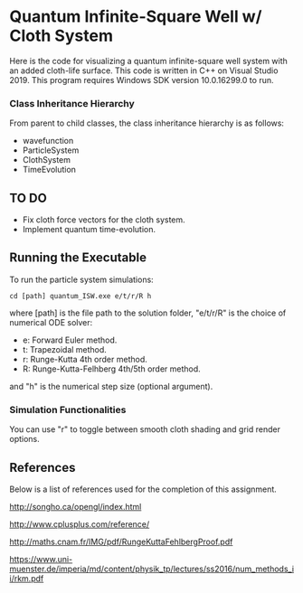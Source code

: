 # Quantum Infinite-Square Well w/ Cloth System

Here is the code for visualizing a quantum infinite-square well system with an added cloth-life surface. 
This code is written in C++ on Visual Studio 2019. 
This program requires Windows SDK version 10.0.16299.0 to run. 

### Class Inheritance Hierarchy

From parent to child classes, the class inheritance hierarchy is as follows:
* wavefunction
* ParticleSystem
* ClothSystem
* TimeEvolution

## TO DO

* Fix cloth force vectors for the cloth system.
* Implement quantum time-evolution. 

## Running the Executable

To run the particle system simulations:
```
cd [path] quantum_ISW.exe e/t/r/R h
```

where [path] is the file path to the solution folder, "e/t/r/R" is the choice of numerical ODE solver:

* e: Forward Euler method.
* t: Trapezoidal method.
* r: Runge-Kutta 4th order method.
* R: Runge-Kutta-Felhberg 4th/5th order method.

and "h" is the numerical step size (optional argument).

### Simulation Functionalities

You can use "r" to toggle between smooth cloth shading and grid render options.

## References

Below is a list of references used for the completion of this assignment. 

http://songho.ca/opengl/index.html

http://www.cplusplus.com/reference/

http://maths.cnam.fr/IMG/pdf/RungeKuttaFehlbergProof.pdf

https://www.uni-muenster.de/imperia/md/content/physik_tp/lectures/ss2016/num_methods_ii/rkm.pdf




